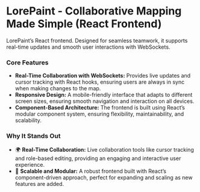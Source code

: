 # **LorePaint - Collaborative Mapping Made Simple (React Frontend)**  

LorePaint’s React frontend. Designed for seamless teamwork, it supports real-time updates and smooth user interactions with WebSockets.

### Core Features  
- **Real-Time Collaboration with WebSockets:** Provides live updates and cursor tracking with React hooks, ensuring users are always in sync when making changes to the map.
- **Responsive Design:** A mobile-friendly interface that adapts to different screen sizes, ensuring smooth navigation and interaction on all devices.
- **Component-Based Architecture:** The frontend is built using React’s modular component system, ensuring flexibility, maintainability, and scalability.

### Why It Stands Out  
- 🌍 **Real-Time Collaboration:** Live collaboration tools like cursor tracking and role-based editing, providing an engaging and interactive user experience.  
- 🚀 **Scalable and Modular:** A robust frontend built with React’s component-driven approach, perfect for expanding and scaling as new features are added.
